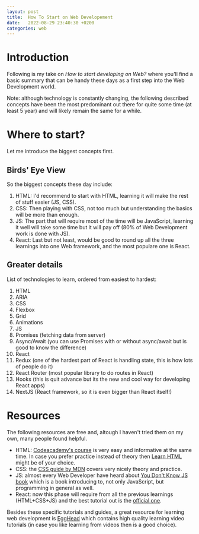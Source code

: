 ```yaml
---
layout: post
title:  How To Start on Web Developement
date:   2022-08-29 23:40:30 +0200
categories: web
---
```

# Introduction
Following is my take on _How to start developing on Web?_ where you'll find a basic summary that can be handy these days as a first step into the Web Development world.

Note: although technology is constantly changing, the following described concepts have been the most predominant out there for quite some time (at least 5 year) and will likely remain the same for a while.

# Where to start?

Let me introduce the biggest concepts first.

## Birds' Eye View

So the biggest concepts these day include:

1. HTML: I'd recommend to start with HTML, learning it will make the rest of stuff easier (JS, CSS). 
2. CSS: Then playing with CSS, not too much but understanding the basics will be more than enough. 
3. JS: The part that will require most of the time will be JavaScript, learning it well will take some time but it will pay off (80% of Web Development work is done with JS). 
4. React: Last but not least, would be good to round up all the three learnings into one Web framework, and the most populare one is React.

## Greater details

List of technologies to learn, ordered from easiest to hardest:

1. HTML
1. ARIA
1. CSS
1. Flexbox
1. Grid
1. Animations
1. JS
1. Promises (fetching data from server)
1. Async/Await (you can use Promises with or without async/await but is good to know the difference)
1. React
1. Redux (one of the hardest part of React is handling state, this is how lots of people do it)
1. React Router (most popular library to do routes in React)
1. Hooks (this is quit advance but its the new and cool way for developing React apps)
1. NextJS (React framework, so it is even bigger than React itself!)

# Resources

The following resources are free and, altough I haven't tried them on my own, many people found helpful.

* HTML: [Codeacademy's course](https://www.codecademy.com/learn/learn-html) is very easy and informative at the same time. In case you prefer practice instead of theory then [Learn HTML](https://www.learn-html.org) might be of your choice.
* CSS: the [CSS guide by MDN](https://developer.mozilla.org/en-US/docs/Learn/CSS/First_steps) covers very nicely theory and practice.
* JS: almost every Web Developer have heard about [You Don't Know JS book](https://github.com/getify/You-Dont-Know-JS) which is a book introducing to, not only JavaScript, but programming in general as well.
* React: now this phase will require from all the previous learnings (HTML+CSS+JS) and the best tutorial out is the [official one](https://reactjs.org/tutorial/tutorial.html).

Besides these specific tutorials and guides, a great resource for learning web development is [EggHead](https://egghead.io) which contains high quality learning video tutorials (in case you like learning from videos then is a good choice).
